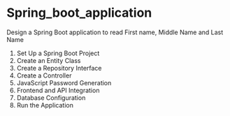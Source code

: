 # Spring_boot_application
Design a Spring Boot application to read First name, Middle Name and Last Name
1. Set Up a Spring Boot Project
2. Create an Entity Class
3. Create a Repository Interface
4. Create a Controller
5. JavaScript Password Generation
6. Frontend and API Integration
7. Database Configuration
8. Run the Application

